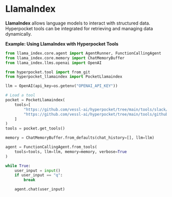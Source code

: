 # LlamaIndex

**LlamaIndex** allows language models to interact with structured data. Hyperpocket tools can be integrated for retrieving and managing data dynamically.

**Example: Using LlamaIndex with Hyperpocket Tools**

```python
from llama_index.core.agent import AgentRunner, FunctionCallingAgent
from llama_index.core.memory import ChatMemoryBuffer
from llama_index.llms.openai import OpenAI

from hyperpocket.tool import from_git
from hyperpocket_llamaindex import PocketLlamaindex

llm = OpenAI(api_key=os.getenv("OPENAI_API_KEY"))

# Load a tool
pocket = PocketLlamaindex(
    tools=[
        "https://github.com/vessl-ai/hyperpocket/tree/main/tools/slack/get-message",
        "https://github.com/vessl-ai/hyperpocket/tree/main/tools/github/list-pull-requests",
    ]
)
tools = pocket.get_tools()

memory = ChatMemoryBuffer.from_defaults(chat_history=[], llm=llm)

agent = FunctionCallingAgent.from_tools(
    tools=tools, llm=llm, memory=memory, verbose=True
)

while True:
    user_input = input()
    if user_input == "q":
        break

    agent.chat(user_input)
```
